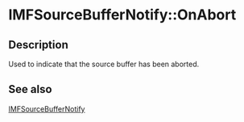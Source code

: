 # IMFSourceBufferNotify::OnAbort

## Description

Used to indicate that the source buffer has been aborted.

## See also

[IMFSourceBufferNotify](https://learn.microsoft.com/windows/desktop/api/mfmediaengine/nn-mfmediaengine-imfsourcebuffernotify)